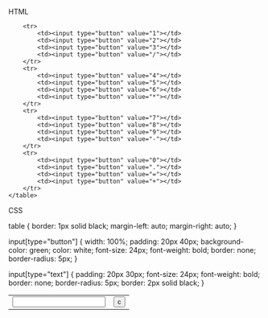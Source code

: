 HTML


<!DOCTYPE html>
<html lang="en">
<head>
    <meta charset="UTF-8">
    <meta name="viewport" content="width=device-width, initial-scale=1.0">
    <title>HTML calculator</title>
    <link rel="stylesheet" href="pratik lande.css">
    <script src="pratik lande.js"></script>
</head>
<body>
    <table id="calcu"> 
        <tr> 
            <td colspan="3"> 
                <input type="text" id="result"> 
            </td> 
            <td><input type="button" value="c"></td> 
        </tr> 
  
        <tr> 
            <td><input type="button" value="1"></td> 
            <td><input type="button" value="2"></td> 
            <td><input type="button" value="3"></td> 
            <td><input type="button" value="/"></td> 
        </tr> 
        <tr> 
            <td><input type="button" value="4"></td> 
            <td><input type="button" value="5"></td> 
            <td><input type="button" value="6"></td> 
            <td><input type="button" value="*"></td> 
        </tr> 
        <tr> 
            <td><input type="button" value="7"></td> 
            <td><input type="button" value="8"></td> 
            <td><input type="button" value="9"></td> 
            <td><input type="button" value="-"></td> 
        </tr> 
        <tr> 
            <td><input type="button" value="0"></td> 
            <td><input type="button" value="."></td> 
            <td><input type="button" value="="></td> 
            <td><input type="button" value="+"></td> 
        </tr> 
    </table> 
    
</body>
</html>


CSS



table { 
    border: 1px solid black; 
    margin-left: auto; 
    margin-right: auto; 
} 
  
input[type="button"] { 
    width: 100%; 
    padding: 20px 40px; 
    background-color: green; 
    color: white; 
    font-size: 24px; 
    font-weight: bold; 
    border: none; 
    border-radius: 5px; 
} 
  
input[type="text"] { 
    padding: 20px 30px; 
    font-size: 24px; 
    font-weight: bold; 
    border: none; 
    border-radius: 5px; 
    border: 2px solid black; 
} 
